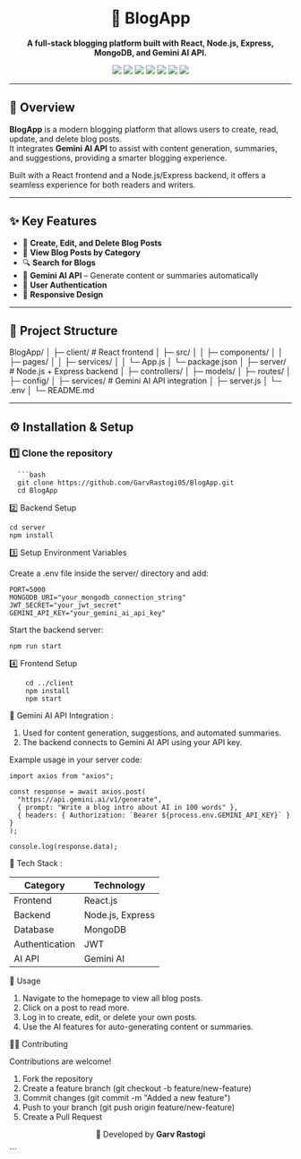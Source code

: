 <h1 align="center">📝 BlogApp</h1>

<p align="center">
  <b>A full-stack blogging platform built with React, Node.js, Express, MongoDB, and Gemini AI API.</b>
</p>

<p align="center">
  <img src="https://img.shields.io/badge/Frontend-React-blue?style=flat-square" />
  <img src="https://img.shields.io/badge/Backend-Node.js-green?style=flat-square" />
  <img src="https://img.shields.io/badge/Database-MongoDB-brightgreen?style=flat-square" />
  <img src="https://img.shields.io/badge/AI-Gemini%20API-purple?style=flat-square" />
  <img src="https://img.shields.io/badge/Version-1.0.0-blueviolet?style=flat-square" />
  <img src="https://img.shields.io/badge/Live-Demo-orange?style=flat-square" />
  <img src="https://img.shields.io/badge/License-MIT-lightgrey?style=flat-square" />
</p>

---

## 🚀 Overview  
**BlogApp** is a modern blogging platform that allows users to create, read, update, and delete blog posts.  
It integrates **Gemini AI API** to assist with content generation, summaries, and suggestions, providing a smarter blogging experience.  

Built with a React frontend and a Node.js/Express backend, it offers a seamless experience for both readers and writers.

---

## ✨ Key Features  
- 📝 **Create, Edit, and Delete Blog Posts**  
- 📖 **View Blog Posts by Category**  
- 🔍 **Search for Blogs**  
- 🤖 **Gemini AI API** – Generate content or summaries automatically  
- 🔐 **User Authentication**  
- 📱 **Responsive Design**  

---

## 🧩 Project Structure  
BlogApp/
│
├─ client/ # React frontend
│ ├─ src/
│ │ ├─ components/
│ │ ├─ pages/
│ │ ├─ services/
│ │ └─ App.js
│ └─ package.json
│
├─ server/ # Node.js + Express backend
│ ├─ controllers/
│ ├─ models/
│ ├─ routes/
│ ├─ config/
│ ├─ services/ # Gemini AI API integration
│ ├─ server.js
│ └─ .env
│
└─ README.md


---

## ⚙️ Installation & Setup  

### 1️⃣ Clone the repository  
      ```bash
      git clone https://github.com/GarvRastogi05/BlogApp.git
      cd BlogApp

2️⃣ Backend Setup
    
    cd server
    npm install

3️⃣ Setup Environment Variables

Create a .env file inside the server/ directory and add:

    PORT=5000
    MONGODB_URI="your_mongodb_connection_string"
    JWT_SECRET="your_jwt_secret"
    GEMINI_API_KEY="your_gemini_ai_api_key"


Start the backend server:

    npm run start

4️⃣ Frontend Setup

        cd ../client
        npm install
        npm start

🤖 Gemini AI API Integration :

1. Used for content generation, suggestions, and automated summaries.
2. The backend connects to Gemini AI API using your API key.
   
Example usage in your server code:

    import axios from "axios";
    
    const response = await axios.post(
      "https://api.gemini.ai/v1/generate",
      { prompt: "Write a blog intro about AI in 100 words" },
      { headers: { Authorization: `Bearer ${process.env.GEMINI_API_KEY}` } }
    );
    
    console.log(response.data);

  🧠 Tech Stack :
  
| Category       | Technology       |
| -------------- | ---------------- |
| Frontend       | React.js         |
| Backend        | Node.js, Express |
| Database       | MongoDB          |
| Authentication | JWT              |
| AI API         | Gemini AI        |


🧪 Usage

1. Navigate to the homepage to view all blog posts.
2. Click on a post to read more.
3. Log in to create, edit, or delete your own posts.
4. Use the AI features for auto-generating content or summaries.

👨‍💻 Contributing

Contributions are welcome!
1. Fork the repository
2. Create a feature branch (git checkout -b feature/new-feature)
3. Commit changes (git commit -m "Added a new feature")
4. Push to your branch (git push origin feature/new-feature)
5. Create a Pull Request

<p align="center">💙 Developed by <b>Garv Rastogi</b></p> ```
